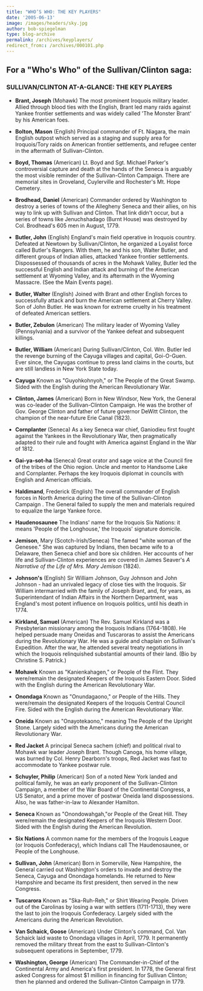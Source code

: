 ```yaml
---
title: "WHO’S WHO: THE KEY PLAYERS"
date: '2005-06-13'
image: /images/headers/sky.jpg
author: bob-spiegelman
type: blog-archive
permalink: /archives/keyplayers/
redirect_from:: /archives/000101.php
---
```

## For a "Who's Who" of the Sullivan/Clinton saga:

### **SULLIVAN/CLINTON AT-A-GLANCE: THE KEY PLAYERS**

  - **Brant, Joseph** (Mohawk) The most prominent Iroquois military leader. Allied through blood ties with the English, Brant led many raids against Yankee frontier settlements and was widely called 'The Monster Brant' by his American foes.

  - **Bolton, Mason** (English) Principal commander of Ft. Niagara, the main English outpost which served as a staging and supply area for Iroquois/Tory raids on American frontier settlements, and refugee center in the aftermath of Sullivan-Clinton.

  - **Boyd, Thomas** (American) Lt. Boyd and Sgt. Michael Parker's controversial capture and death at the hands of the Seneca is arguably the most visible reminder of the Sullivan-Clinton Campaign. There are memorial sites in Groveland, Cuylerville and Rochester's Mt. Hope Cemetery.

  - **Brodhead, Daniel** (American) Commander ordered by Washington to destroy a series of towns of the Allegheny Seneca and their allies, on his way to link up with Sullivan and Clinton. That link didn't occur, but a series of towns like Jenuchshadago (Burnt House) was destroyed by Col. Brodhead's 605 men in August, 1779.

  - **Butler, John** (English) England's main field operative in Iroquois country. Defeated at Newtown by Sullivan/Clinton, he organized a Loyalist force called Butler's Rangers. With them, he and his son, Walter Butler, and different groups of Indian allies, attacked Yankee frontier settlements. Dispossessed of thousands of acres in the Mohawk Valley, Butler led the successful English and Indian attack and burning of the American settlement at Wyoming Valley, and its aftermath in the Wyoming Massacre. (See the Main Events page).

  - **Butler, Walter** (English) Joined with Brant and other English forces to successfully attack and burn the American settlement at Cherry Valley. Son of John Butler. He was known for extreme cruelty in his treatment of defeated American settlers.

  - **Butler, Zebulon** (American) The military leader of Wyoming Valley (Pennsylvania) and a survivor of the Yankee defeat and subsequent killings.

  - **Butler, William** (American) During Sullivan/Clinton, Col. Wm. Butler led the revenge burning of the Cayuga villages and capital, Goi-O-Guen. Ever since, the Cayugas continue to press land claims in the courts, but are still landless in New York State today.

  - **Cayuga** Known as "Guyohkohnyoh," or The People of the Great Swamp. Sided with the English during the American Revolutionary War.

  - **Clinton, James** (American) Born in New Windsor, New York, the General was co-leader of the Sullivan-Clinton Campaign. He was the brother of Gov. George Clinton and father of future governor DeWitt Clinton, the champion of the near-future Erie Canal (1823).

  - **Cornplanter** (Seneca) As a key Seneca war chief, Ganiodieu first fought against the Yankees in the Revolutionary War, then pragmatically adapted to their rule and fought with America against England in the War of 1812.

  - **Gai-ya-sot-ha** (Seneca) Great orator and sage voice at the Council fire of the tribes of the Ohio region. Uncle and mentor to Handsome Lake and Cornplanter. Perhaps the key Iroquois diplomat in councils with English and American officials.

  - **Haldimand**, Frederick (English) The overall commander of English forces in North America during the time of the Sullivan-Clinton Campaign . The General failed to supply the men and materials required to equalize the large Yankee force.

  - **Haudenosaunee** The Indians' name for the Iroquois Six Nations: it means 'People of the Longhouse,' the Iroquois' signature domicile.

  - **Jemison**, Mary (Scotch-Irish/Seneca) The famed "white woman of the Genesee." She was captured by Indians, then became wife to a Delaware, then Seneca chief and bore six children. Her accounts of her life and Sullivan-Clinton experiences are covered in James Seaver's _A Narrative of the Life of Mrs. Mary Jemison_ (1824).

  - **Johnson's** (English) Sir William Johnson, Guy Johnson and John Johnson - had an unrivaled legacy of close ties with the Iroquois. Sir William intermarried with the family of Joseph Brant, and, for years, as Superintendant of Indian Affairs in the Northern Department, was England's most potent influence on Iroquois politics, until his death in 1774.

  - **Kirkland, Samuel** (American) The Rev. Samuel Kirkland was a Presbyterian missionary among the Iroquois Indians (1764-1808). He helped persuade many Oneidas and Tuscaroras to assist the Americans during the Revolutionary War. He was a guide and chaplain on Sullivan's Expedition. After the war, he attended several treaty negotiations in which the Iroquois relinquished substantial amounts of their land. (Bio by Christine S. Patrick.)

  - **Mohawk** Known as "Kanienkahagen," or People of the Flint. They were/remain the designated Keepers of the Iroquois Eastern Door. Sided with the English during the American Revolutionary War.

  - **Onondaga** Known as "Onundagaono," or People of the Hills. They were/remain the designated Keepers of the Iroquois Central Council Fire. Sided with the English during the American Revolutionary War.

  - **Oneida** Known as "Onayotekaono," meaning The People of the Upright Stone. Largely sided with the Americans during the American Revolutionary War.

  - **Red Jacket** A principal Seneca sachem (chief) and political rival to Mohawk war leader Joseph Brant. Though Canoga, his home village, was burned by Col. Henry Dearborn's troops, Red Jacket was fast to accommodate to Yankee postwar rule.

  - **Schuyler, Philip** (American) Son of a noted New York landed and political family, he was an early proponent of the Sullivan-Clinton Campaign, a member of the War Board of the Continental Congress, a US Senator, and a prime mover of postwar Oneida land dispossessions. Also, he was father-in-law to Alexander Hamilton.

  - **Seneca** Known as "Onondowahgah,"or People of the Great Hill. They were/remain the designated Keepers of the Iroquois Western Door. Sided with the English during the American Revolution.

  - **Six Nations** A common name for the members of the Iroqouis League (or Iroquois Confederacy), which Indians call The Haudenosaunee, or People of the Longhouse.

  - **Sullivan, John** (American) Born in Somerville, New Hampshire, the General carried out Washington's orders to invade and destroy the Seneca, Cayuga and Onondaga homelands. He returned to New Hampshire and became its first president, then served in the new Congress.

  - **Tuscarora** Known as "Ska-Ruh-Reh," or Shirt Wearing People. Driven out of the Carolinas by losing a war with settlers (1711-1713), they were the last to join the Iroqouis Confederacy. Largely sided with the Americans during the American Revolution.

  - **Van Schaick, Goose** (American) Under Clinton's command, Col. Van Schaick laid waste to Onondaga villages in April, 1779\. It permanently removed the military threat from the east to Sullivan-Clinton's subsequent operations in September, 1779.

  - **Washington, George** (American) The Commander-in-Chief of the Continental Army and America's first president. In 1778, the General first asked Congress for almost $1 million in financing for Sullivan Clinton; then he planned and ordered the Sullivan-Clinton Campaign in 1779.
